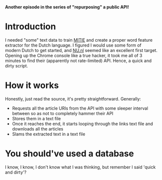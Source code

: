 __Another episode in the series of "repurposing" a public API!__

# Introduction
I needed "some" text data to train [MITIE](https://github.com/mit-nlp/MITIE) and create a proper word feature extractor for the Dutch language. I figured I would use some form of modern Dutch to get started, and [NU.nl](https://www.nu.nl/) seemed like an excellent first target. Opening up the Chrome console like a true hacker, it took me all of 3 minutes to find their (apparently not rate-limited) API. Hence, a quick and dirty script.

# How it works
Honestly, just read the source, it's pretty straightforward. Generally:  
* Requests all the article URIs from the API with some sleeper interval between so as not to completely hammer their API
* Stores them in a text file
* Once it reaches the end, it starts looping through the links text file and downloads all the articles
* Slams the extracted text in a text file

# You should've used a database
I know, I know, I don't know what I was thinking, but remember I said 'quick and dirty'? 